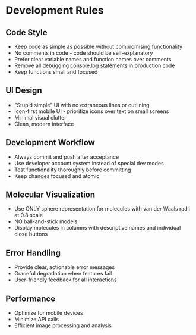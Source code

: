# Development Rules

## Code Style
- Keep code as simple as possible without compromising functionality
- No comments in code - code should be self-explanatory
- Prefer clear variable names and function names over comments
- Remove all debugging console.log statements in production code
- Keep functions small and focused

## UI Design
- "Stupid simple" UI with no extraneous lines or outlining
- Icon-first mobile UI - prioritize icons over text on small screens
- Minimal visual clutter
- Clean, modern interface

## Development Workflow
- Always commit and push after acceptance
- Use developer account system instead of special dev modes
- Test functionality thoroughly before committing
- Keep changes focused and atomic

## Molecular Visualization
- Use ONLY sphere representation for molecules with van der Waals radii at 0.8 scale
- NO ball-and-stick models
- Display molecules in columns with descriptive names and individual close buttons

## Error Handling
- Provide clear, actionable error messages
- Graceful degradation when features fail
- User-friendly feedback for all interactions

## Performance
- Optimize for mobile devices
- Minimize API calls
- Efficient image processing and analysis 